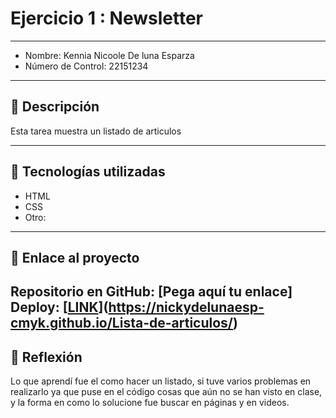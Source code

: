 # Ejercicio 1 : Newsletter

---

- Nombre: Kennia Nicoole De luna Esparza
- Número de Control: 22151234

---

## 📌 Descripción
Esta tarea muestra un listado de articulos


---

## 🚀 Tecnologías utilizadas
- HTML  
- CSS  
- Otro: 

---

## 🔗 Enlace al proyecto
Repositorio en GitHub: [Pega aquí tu enlace]  
Deploy: [[LINK](http://yomidev.github.io/newsletter/)](https://nickydelunaesp-cmyk.github.io/Lista-de-articulos/)
---

## 📝 Reflexión
Lo que aprendí fue el como hacer un listado, si tuve varios problemas en realizarlo ya que puse en el código cosas que aún no se han visto en clase, y la forma en como lo solucione fue buscar en páginas y en videos.
